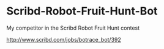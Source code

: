 Scribd-Robot-Fruit-Hunt-Bot
===========================

My competitor in the Scribd Robot Fruit Hunt contest

http://www.scribd.com/jobs/botrace_bot/392